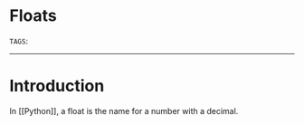 # Floats
`TAGS`: 

---
# Introduction
In [[Python]], a float is the name for a number with a decimal. 